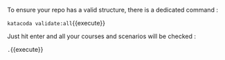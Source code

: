 To ensure your repo has a valid structure, there is a dedicated command :

`katacoda validate:all`{{execute}}

Just hit enter and all your courses and scenarios will be checked :

`.`{{execute}}